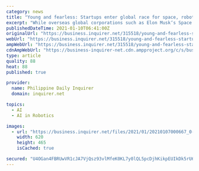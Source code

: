 ```yaml
---
category: news
title: "Young and fearless: Startups enter global race for space, robotics and AI"
excerpt: "While overseas global corporations such as Elon Musk‘s Space X, are leading to charge to turn the stuff of science fiction into reality, in South Korea, the brave companies eyeing the"
publishedDateTime: 2021-01-10T06:41:00Z
originalUrl: "https://business.inquirer.net/315518/young-and-fearless-startups-enter-global-race-for-space-robotics-and-ai"
webUrl: "https://business.inquirer.net/315518/young-and-fearless-startups-enter-global-race-for-space-robotics-and-ai"
ampWebUrl: "https://business.inquirer.net/315518/young-and-fearless-startups-enter-global-race-for-space-robotics-and-ai/amp"
cdnAmpWebUrl: "https://business-inquirer-net.cdn.ampproject.org/c/s/business.inquirer.net/315518/young-and-fearless-startups-enter-global-race-for-space-robotics-and-ai/amp"
type: article
quality: 88
heat: 88
published: true

provider:
  name: Philippine Daily Inquirer
  domain: inquirer.net

topics:
  - AI
  - AI in Robotics

images:
  - url: "https://business.inquirer.net/files/2021/01/20210107000667_0-620x465.jpg"
    width: 620
    height: 465
    isCached: true

secured: "U4OGan4FBRUwVR1cJA7VjQsz93vlMfeK0KL7y0lQL5pcDjhKikpEUIkDk5rU6m0sjbZYIIe3Djc8DWjvorZJPh6WJgVN3amXnbxh0++74cRT/7NE1iWo4H/hpoqe5oTKlM1H3KVHypTFYhA7jpCjRXu7dz83em5+Be9onlRbB0/cfxAslfHaOdeh/lBq1AvAn7j4fLDKaDjvGJI7tAG8Do4HUNGbkWnnjduBuG1Q/42wG4Slca3qP9vcuy4/zWDT90GOVzBGjS3W/MSjF4BVQQ+UUxQLXr0/WCIqER8HWPDikZOMpIxK9IXV3jOR/hUYY9IUJyGpncWrAaKAoZg8qbZiwZKg+FFK1X+tkdvwSY4=;fMdN5q2k7Zc7P3NhYTl3Vw=="
---
```


